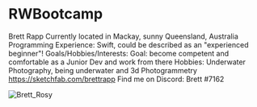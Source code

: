 # RWBootcamp
Brett Rapp
Currently located in Mackay, sunny Queensland, Australia
Programming Experience: Swift, could be described as an "experienced beginner"!
Goals/Hobbies/Interests: Goal: become competent and comfortable as a Junior Dev and work from there
Hobbies: Underwater Photography, being underwater and 3d Photogrammetry https://sketchfab.com/brettrapp
Find me on Discord: Brett #7162

![Brett_Rosy](https://user-images.githubusercontent.com/15887639/83462689-342fc780-a4af-11ea-8e17-df26915bb25d.jpg)




